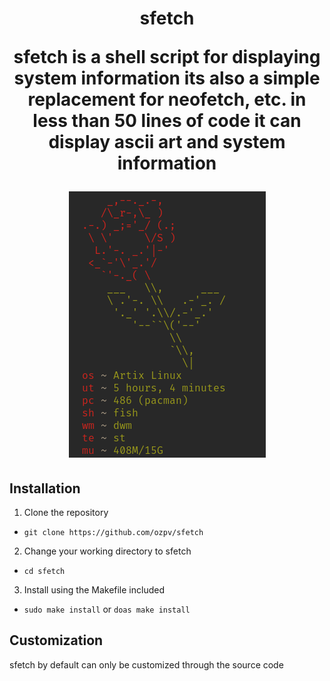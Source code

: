 <h1 align="center">sfetch</p>
sfetch is a shell script for displaying system information 
its also a simple replacement for neofetch, etc.
in less than 50 lines of code it can display ascii art and system information

<p align="center"><img src="https://raw.githubusercontent.com/ozpv/sfetch/main/preview.png"/></p>

## Installation
1. Clone the repository
  - `git clone https://github.com/ozpv/sfetch`
2. Change your working directory to sfetch
  - `cd sfetch`
3. Install using the Makefile included
  - `sudo make install` or `doas make install`

## Customization
sfetch by default can only be customized through the source code

